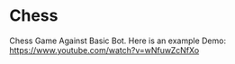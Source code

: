 # Chess
Chess Game Against Basic Bot.
Here is an example Demo: https://www.youtube.com/watch?v=wNfuwZcNfXo
